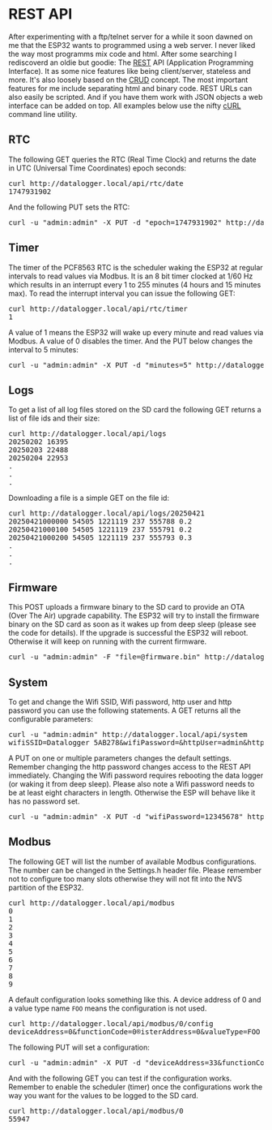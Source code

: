 # REST API

After experimenting with a ftp/telnet server for a while it soon dawned on me that the ESP32 wants to programmed using a web server. I never liked the way most programms mix code and html. After some searching I rediscoverd an oldie but goodie: The [REST](https://en.wikipedia.org/wiki/REST) API (Application Programming Interface). It as some nice features like being client/server, stateless and more. It's also loosely based on the [CRUD](https://en.wikipedia.org/wiki/Create,_read,_update_and_delete) concept. The most important features for me include separating html and binary code. REST URLs can also easily be scripted. And if you have them work with JSON objects a web interface can be added on top. All examples below use the nifty [cURL](https://curl.se/) command line utility. 

## RTC
The following GET queries the RTC (Real Time Clock) and returns the date in UTC (Universal Time Coordinates) epoch seconds:
<pre>
curl http://datalogger.local/api/rtc/date
1747931902
</pre>

And the following PUT sets the RTC:
<pre>
curl -u "admin:admin" -X PUT -d "epoch=1747931902" http://datalogger.local/api/rtc/date
</pre>

## Timer
The timer of the PCF8563 RTC is the scheduler waking the ESP32 at regular intervals to read values via Modbus. It is an 8 bit timer clocked at 1/60 Hz which results in an interrupt every 1 to 255 minutes (4 hours and 15 minutes max). To read the interrupt interval you can issue the following GET:   
<pre>
curl http://datalogger.local/api/rtc/timer
1
</pre>

A value of 1 means the ESP32 will wake up every minute and read values via Modbus. A value of 0 disables the timer. And the PUT below changes the interval to 5 minutes:

<pre>
curl -u "admin:admin" -X PUT -d "minutes=5" http://datalogger.local/api/rtc/timer
</pre>

## Logs
To get a list of all log files stored on the SD card the following GET returns a list of file ids and their size:
<pre>
curl http://datalogger.local/api/logs
20250202 16395
20250203 22488
20250204 22953
.
.
.
</pre>

Downloading a file is a simple GET on the file id:
<pre>
curl http://datalogger.local/api/logs/20250421
20250421000000 54505 1221119 237 555788 0.2
20250421000100 54505 1221119 237 555791 0.2
20250421000200 54505 1221119 237 555793 0.3
.
.
.
</pre>

## Firmware
This POST uploads a firmware binary to the SD card to provide an OTA (Over The Air) upgrade capability. The ESP32 will try to install the firmware binary on the SD card as soon as it wakes up from deep sleep (please see the code for details). If the upgrade is successful the ESP32 will reboot. Otherwise it will keep on running with the current firmware.
<pre>
curl -u "admin:admin" -F "file=@firmware.bin" http://datalogger.local/api/firmware/upload
</pre>

## System

To get and change the Wifi SSID, Wifi password, http user and http password you can use the following statements. A GET returns all the configurable parameters:

<pre>
curl -u "admin:admin" http://datalogger.local/api/system
wifiSSID=Datalogger_5AB278&wifiPassword=&httpUser=admin&httpPassword=admin
</pre>

A PUT on one or multiple parameters changes the default settings. Remember changing the http password changes access to the REST API immediately. Changing the Wifi password requires rebooting the data logger (or waking it from deep sleep). Please also note a Wifi password needs to be at least eight characters in length. Otherwise the ESP will behave like it has no password set.

<pre>
curl -u "admin:admin" -X PUT -d "wifiPassword=12345678" http://datalogger.local/api/system
</pre>

## Modbus

The following GET will list the number of available Modbus configurations. The number can be changed in the Settings.h header file. Please remember not to configure too many slots otherwise they will not fit into the NVS partition of the ESP32.

<pre>
curl http://datalogger.local/api/modbus
0
1
2
3
4
5
6
7
8
9
</pre>

A default configuration looks something like this. A device address of 0 and a value type name `FOO` means the configuration is not used.

<pre>
curl http://datalogger.local/api/modbus/0/config
deviceAddress=0&functionCode=0&registerAddress=0&valueType=FOO
</pre>

The following PUT will set a configuration:

<pre>
curl -u "admin:admin" -X PUT -d "deviceAddress=33&functionCode=4&registerAddress=462&valueType=T3" http://datalogger.local/api/modbus/0/config
</pre>

And with the following GET you can test if the configuration works. Remember to enable the scheduler (timer) once the configurations work the way you want for the values to be logged to the SD card.

<pre>
curl http://datalogger.local/api/modbus/0
55947
</pre>